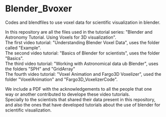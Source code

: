 # Blender_Bvoxer
Codes and blendfiles to use voxel data for scientific visualization in blender.

In this repository are all the files used in the tutorial series: "Blender and Astronomy Tutorial. Using Voxels for 3D visualization".  
The first video tutorial: "Understanding Blender Voxel Data", uses the folder called "Example".  
The second video tutorial: "Basics of Blender for scientists", uses the folder "Basics".  
The third video tutorial: "Working with Astronomical data ub Blender", uses the folders "SPH" and "GridArray"  
The fourth video tutorial: "Voxel Animation and Fargo3D Voxelizer", used the folder "VoxelAnimation" and "Fargo3D_VoxelizerCode".

We include a PDF with the acknowledgements to all the people that one way or another contributed to develope these video tutorials.  
Specially to the scientists that shared their data present in this repository, and also the ones that have developed tutorials about the use of blender for scientific visualization.

